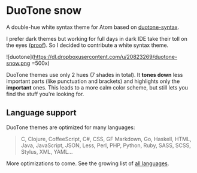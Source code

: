 # DuoTone snow

A double-hue white syntax theme for Atom based on [duotone-syntax](https://github.com/simurai/duotone-syntax).

I prefer dark themes but working for full days in dark IDE take their toll on the eyes ([proof](http://ux.stackexchange.com/questions/53264/dark-or-white-color-theme-is-better-for-the-eyes)). So I decided to contribute a white syntax theme.

![duotone](https://dl.dropboxusercontent.com/u/20823269/duotone-snow.png =500x)

DuoTone themes use only 2 hues (7 shades in total). It __tones down__ less important parts (like punctuation and brackets) and highlights only the __important__ ones. This leads to a more calm color scheme, but still lets you find the stuff you're looking for.

## Language support

DuoTone themes are optimized for many languages:

> C, Clojure, CoffeeScript, C#, CSS, GF Markdown, Go, Haskell, HTML, Java, JavaScript, JSON, Less, Perl, PHP, Python, Ruby, SASS, SCSS, Stylus, XML, YAML...

More optimizations to come. See the growing list of [all languages](/styles/languages).
